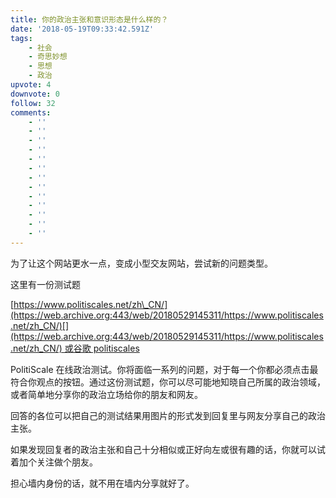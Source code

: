 ```yaml
---
title: 你的政治主张和意识形态是什么样的？
date: '2018-05-19T09:33:42.591Z'
tags:
    - 社会
    - 奇思妙想
    - 思想
    - 政治
upvote: 4
downvote: 0
follow: 32
comments:
    - ''
    - ''
    - ''
    - ''
    - ''
    - ''
    - ''
    - ''
    - ''
    - ''
    - ''
    - ''
    - ''
---
```


为了让这个网站更水一点，变成小型交友网站，尝试新的问题类型。

这里有一份测试题

[https://www.politiscales.net/zh\_CN/](https://web.archive.org:443/web/20180529145311/https://www.politiscales.net/zh_CN/)[](https://web.archive.org:443/web/20180529145311/https://www.politiscales.net/zh_CN/) 或谷歌 politiscales

PolitiScale 在线政治测试。你将面临一系列的问题，对于每一个你都必须点击最符合你观点的按钮。通过这份测试题，你可以尽可能地知晓自己所属的政治领域，或者简单地分享你的政治立场给你的朋友和网友。

  

回答的各位可以把自己的测试结果用图片的形式发到回复里与网友分享自己的政治主张。

如果发现回复者的政治主张和自己十分相似或正好向左或很有趣的话，你就可以试着加个关注做个朋友。

担心墙内身份的话，就不用在墙内分享就好了。
